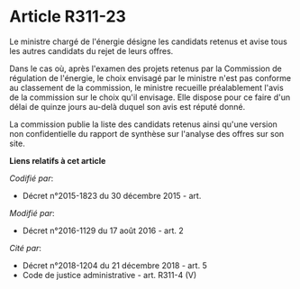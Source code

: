 # Article R311-23

Le ministre chargé de l'énergie désigne les candidats retenus et avise tous les autres candidats du rejet de leurs offres. 

Dans le cas où, après l'examen des projets retenus par la Commission de régulation de l'énergie, le choix envisagé par le
ministre n'est pas conforme au classement de la commission, le ministre recueille préalablement l'avis de la commission sur
le choix qu'il envisage. Elle dispose pour ce faire d'un délai de quinze jours au-delà duquel son avis est réputé donné. 

La commission publie la liste des candidats retenus ainsi qu'une version non confidentielle du rapport de synthèse sur
l'analyse des offres sur son site.

**Liens relatifs à cet article**

_Codifié par_:

  - Décret n°2015-1823 du 30 décembre 2015 - art.

_Modifié par_:

  - Décret n°2016-1129 du 17 août 2016 - art. 2

_Cité par_:

  - Décret n°2018-1204 du 21 décembre 2018 - art. 5
  - Code de justice administrative - art. R311-4 (V)
